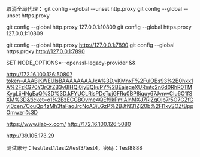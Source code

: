 取消全局代理：
git config --global --unset http.proxy
git config --global --unset https.proxy

git config --global http.proxy 127.0.0.1:10809
git config --global https.proxy 127.0.0.1:10809

git config --global http.proxy http://127.0.0.1:7890
git config --global https.proxy http://127.0.0.1:7890


SET NODE_OPTIONS=--openssl-legacy-provider &&




http://172.16.100.126:5080?token=AAABjKWEUlsBAAAAAAAAJxA%3D.yKMnxF%2FulOBs93%2B0hxx1A%2FzKG70Y3rQfZB3v8IHQi0iyBQkuPY%2BEaisgeXURmtc2n6d0RhR0TMKygLjiHNgEaQ%3D%3D.kFYUCLRisPDeTpjGFRq0BP8iquy67JvnwCIu6O1fSXM%3D&ticket=o1%2BzECGBOvme4QEf9kPmIAlnMXJ7RjZqOIp7r5O7GZfGvj0cen7CouQp4zMh3taFaoJrcNoA3iLGzP%2BJfN31Zj20b%2FI1xvSOZtBppOmwzrI%3D

https://www.ilab-x.com/
http://172.16.100.126:5080

http://39.105.173.29

测试账号：test/test1/test2/test3/test4，密码：Test8888
